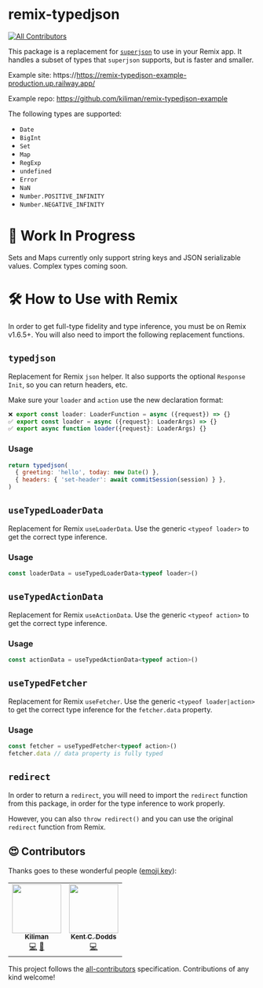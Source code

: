 # remix-typedjson

<!-- ALL-CONTRIBUTORS-BADGE:START - Do not remove or modify this section -->

[![All Contributors](https://img.shields.io/badge/all_contributors-2-orange.svg?style=flat-square)](#contributors-)

<!-- ALL-CONTRIBUTORS-BADGE:END -->

This package is a replacement for [`superjson`](https://github.com/blitz-js/superjson) to use in your Remix app. It handles a subset
of types that `superjson` supports, but is faster and smaller.

Example site: https://https://remix-typedjson-example-production.up.railway.app/

Example repo: https://github.com/kiliman/remix-typedjson-example

The following types are supported:

- `Date`
- `BigInt`
- `Set`
- `Map`
- `RegExp`
- `undefined`
- `Error`
- `NaN`
- `Number.POSITIVE_INFINITY`
- `Number.NEGATIVE_INFINITY`

# 🚧 Work In Progress

Sets and Maps currently only support string keys and JSON serializable values. Complex types coming soon.

# 🛠 How to Use with Remix

In order to get full-type fidelity and type inference, you must be on Remix
v1.6.5+. You will also need to import the following replacement functions.

## `typedjson`

Replacement for Remix `json` helper. It also supports the optional `Response Init`, so you can return headers, etc.

Make sure your `loader` and `action` use the new declaration format:

```js
❌ export const loader: LoaderFunction = async ({request}) => {}
✅ export const loader = async ({request}: LoaderArgs) => {}
✅ export async function loader({request}: LoaderArgs) {}
```

### Usage

```js
return typedjson(
  { greeting: 'hello', today: new Date() },
  { headers: { 'set-header': await commitSession(session) } },
)
```

## `useTypedLoaderData`

Replacement for Remix `useLoaderData`. Use the generic `<typeof loader>` to
get the correct type inference.

### Usage

```js
const loaderData = useTypedLoaderData<typeof loader>()
```

## `useTypedActionData`

Replacement for Remix `useActionData`. Use the generic `<typeof action>` to
get the correct type inference.

### Usage

```js
const actionData = useTypedActionData<typeof action>()
```

## `useTypedFetcher`

Replacement for Remix `useFetcher`. Use the generic `<typeof loader|action>` to
get the correct type inference for the `fetcher.data` property.

### Usage

```js
const fetcher = useTypedFetcher<typeof action>()
fetcher.data // data property is fully typed
```

## `redirect`

In order to return a `redirect`, you will need to import the `redirect` function from this package, in order for the type inference to work properly.

However, you can also `throw redirect()` and you can use the original `redirect` function from Remix.

## 😍 Contributors

Thanks goes to these wonderful people ([emoji key](https://allcontributors.org/docs/en/emoji-key)):

<!-- ALL-CONTRIBUTORS-LIST:START - Do not remove or modify this section -->
<!-- prettier-ignore-start -->
<!-- markdownlint-disable -->
<table>
  <tr>
    <td align="center"><a href="https://kiliman.dev/"><img src="https://avatars.githubusercontent.com/u/47168?v=4?s=100" width="100px;" alt=""/><br /><sub><b>Kiliman</b></sub></a><br /><a href="https://github.com/Kiliman/remix-typedjson/commits?author=kiliman" title="Code">💻</a> <a href="https://github.com/Kiliman/remix-typedjson/commits?author=kiliman" title="Documentation">📖</a></td>
    <td align="center"><a href="https://kentcdodds.com/"><img src="https://avatars.githubusercontent.com/u/1500684?v=4?s=100" width="100px;" alt=""/><br /><sub><b>Kent C. Dodds</b></sub></a><br /><a href="https://github.com/Kiliman/remix-typedjson/commits?author=kentcdodds" title="Code">💻</a></td>
  </tr>
</table>

<!-- markdownlint-restore -->
<!-- prettier-ignore-end -->

<!-- ALL-CONTRIBUTORS-LIST:END -->

This project follows the [all-contributors](https://github.com/all-contributors/all-contributors) specification. Contributions of any kind welcome!

